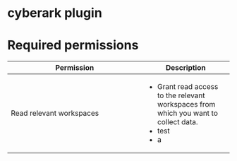 # cyberark plugin

# Required permissions <a href="#h_0bb427264a" id="h_0bb427264a"></a>
<table><thead><tr><th width="289">Permission</th><th>Description</th></tr></thead><tbody><tr><td>Read relevant workspaces</td><td><ul><li>Grant read access to the relevant workspaces from which you want to collect data.</li><li>test</li><li>a</li></ul></td></tr></tbody></table>


